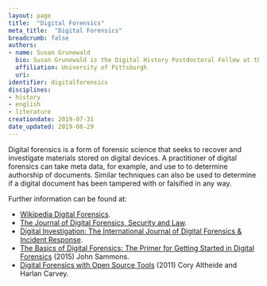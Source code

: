 ```yaml
---
layout: page
title:  "Digital Forensics"
meta_title:  "Digital Forensics"
breadcrumb: false
authors:
- name: Susan Grunewald
  bio: Susan Grunewald is the Digital History Postdoctoral Fellow at the University of Pittsburgh’s World History Center. She received her PhD from Carnegie Mellon University, where she was a two-time A.W. Mellon Fellow in Digital Humanities. Her research focuses on Soviet history, particularly German prisoners of war in the USSR during and after the Second World War.
  affiliation: University of Pittsburgh
  uri:
identifier: digitalforensics
disciplines:
- history
- english
- literature
creationdate: 2019-07-31
date_updated: 2019-08-29
---
```


Digital forensics is a form of forensic science that seeks to recover and investigate materials stored on digital devices. A practitioner of digital forensics can take meta data, for example, and use to to determine authorship of documents. Similar techniques can also be used to determine if a digital document has been tampered with or falsified in any way.

Further information can be found at:
 -  [Wikipedia Digital Forensics](https://en.wikipedia.org/wiki/Digital_forensics).
 -  [The Journal of Digital Forensics, Security and Law](https://www.jdfsl.org/).
 -  [Digital Investigation: The International Journal of Digital Forensics & Incident Response](https://www.journals.elsevier.com/digital-investigation/).
 -  [The Basics of Digital Forensics: The Primer for Getting Started in Digital Forensics](https://books.google.com/books?id=H-59BAAAQBAJ&printsec=frontcover&dq=digital+forensics&hl=en&sa=X&ved=0ahUKEwi4lZWGt93jAhXhRt8KHfLwDFcQ6AEIKjAA#v=onepage&q=digital%20forensics&f=false) (2015) John Sammons.
 -  [Digital Forensics with Open Source Tools](https://books.google.com/books?id=J8h8VWUmDuYC&printsec=frontcover&dq=digital+forensics&hl=en&sa=X&ved=0ahUKEwi4lZWGt93jAhXhRt8KHfLwDFcQ6AEINjAC#v=onepage&q=digital%20forensics&f=false) (2011) Cory Altheide and Harlan Carvey.
